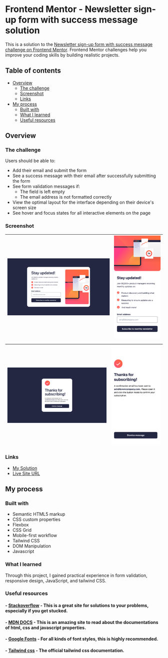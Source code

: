 # Frontend Mentor - Newsletter sign-up form with success message solution

This is a solution to the [Newsletter sign-up form with success message challenge on Frontend Mentor](https://www.frontendmentor.io/challenges/newsletter-signup-form-with-success-message-3FC1AZbNrv). Frontend Mentor challenges help you improve your coding skills by building realistic projects.

## Table of contents

- [Overview](#overview)
  - [The challenge](#the-challenge)
  - [Screenshot](#screenshot)
  - [Links](#links)
- [My process](#my-process)
  - [Built with](#built-with)
  - [What I learned](#what-i-learned)
  - [Useful resources](#useful-resources)

## Overview

### The challenge

Users should be able to:

- Add their email and submit the form
- See a success message with their email after successfully submitting the form
- See form validation messages if:
  - The field is left empty
  - The email address is not formatted correctly
- View the optimal layout for the interface depending on their device's screen size
- See hover and focus states for all interactive elements on the page

### Screenshot

| ![Intro Component](images/desktop-screenshot.png) | ![Intro Component](images/mobile-screenshot.png) |
| ------------------------------------------------- | ------------------------------------------------ |

| ![Intro Component](images/desktop-subscribed.png) | ![Intro Component](images/mobile-subscribed.png) |
| ------------------------------------------------- | ------------------------------------------------ |

### Links

- [My Solution](https://www.frontendmentor.io/challenges/newsletter-signup-form-with-success-message-3FC1AZbNrv/hub)
- [Live Site URL](https://mike-dave.github.io/newsletter-sign-up/)

## My process

### Built with

- Semantic HTML5 markup
- CSS custom properties
- Flexbox
- CSS Grid
- Mobile-first workflow
- Tailwind CSS
- DOM Manipulation
- Javascript

### What I learned

Through this project, I gained practical experience in form validation, responsive design, JavaScript, and tailwind CSS.

### Useful resources

#### - [Stackoverflow](https://stackoverflow.com/) - This is a great site for solutions to your problems, especially if you get stucked.

#### - [MDN DOCS](https://developer.mozilla.org/) - This is an amazing site to read about the documentations of html, css and javascript properties.

#### - [Google Fonts](https://fonts.google.com/) - For all kinds of font styles, this is highly recommended.

#### - [Tailwind css](https://tailwindcss.com/) - The official tailwind css documentation.
